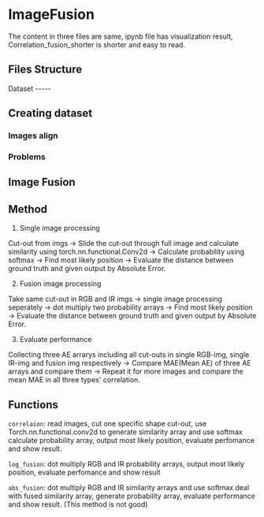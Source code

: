 # ImageFusion

The content in three files are same, ipynb file has visualization result, Correlation_fusion_shorter is shorter and easy to read.

## Files Structure

Dataset ----- 

## Creating dataset
### Images align

### Problems

## Image Fusion

## Method

1. Single image processing

Cut-out from imgs -> Slide the cut-out through full image and calculate similarity using torch.nn.functional.Conv2d -> Calculate probability using softmax -> Find most likely position -> Evaluate the distance between ground truth and given output by Absolute Error.

2. Fusion image processing

Take same cut-out in RGB and IR imgs -> single image processing seperately -> dot multiply two probability arrays -> Find most likely position -> Evaluate the distance between ground truth and given output by Absolute Error.

3. Evaluate performance

Collecting three AE arrarys including all cut-outs in single RGB-img, single IR-img and fusion img respectively -> Compare MAE(Mean AE) of three AE arrays and compare them -> Repeat it for more images and compare the mean MAE in all three types' correlation.

## Functions
`correlaion`: read images, cut one specific shape cut-out, use Torch.nn.functional.conv2d to generate similarity array and use softmax calculate probability array, output most likely position, evaluate perfomance and show result. 

`log_fusion`: dot multiply RGB and IR probability arrays, output most likely position, evaluate perfomance and show result

`abs_fusion`: dot multiply RGB and IR similarity arrays and use softmax deal with fused similarity array, generate probability array, evaluate performance and show result. (This method is not good)
